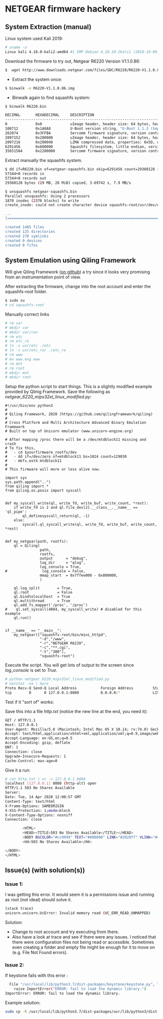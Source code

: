 # NETGEAR firmware hackery 

## System Extraction (manual)
Linux system used Kali 2019:
```bash
# uname -a
Linux kali 4.18.0-kali2-amd64 #1 SMP Debian 4.18.10-2kali1 (2018-10-09) x86_64 GNU/Linux
```
Download the firmware to try out, Netgear R6220 Version V1.1.0.86:
```bash
$  wget http://www.downloads.netgear.com/files/GDC/R6220/R6220-V1.1.0.86.zip
```

* Extract the system once:
```bash
$ binwalk -e R6220-V1.1.0.86.img  
```

* Binwalk again to find squashfs system:

```bash
$ binwalk R6220.bin 

DECIMAL       HEXADECIMAL     DESCRIPTION
--------------------------------------------------------------------------------
0             0x0             uImage header, header size: 64 bytes, header CRC: 0xEBCCB4B4, created: 2015-09-25 14:29:54, image size: 133648 bytes, Data Address: 0xA0200000, Entry Point: 0xA0200000, data CRC: 0xE36D1B47, OS: Linux, CPU: MIPS, image type: Standalone Program, compression type: none, image name: "NAND Flash I"
108712        0x1A8A8         U-Boot version string, "U-Boot 1.1.3 (Sep 25 2015 - 10:29:47)"
262074        0x3FFBA         Sercomm firmware signature, version control: 256, download control: 0, hardware ID: "AYA", hardware version: 0x4100, firmware version: 0x86, starting code segment: 0x0, code size: 0x7300
2097152       0x200000        uImage header, header size: 64 bytes, header CRC: 0xE8CF0964, created: 2019-01-07 02:57:00, image size: 2566669 bytes, Data Address: 0x80001000, Entry Point: 0x8000F500, data CRC: 0x8E655EDA, OS: Linux, CPU: MIPS, image type: OS Kernel Image, compression type: lzma, image name: "Linux Kernel Image"
2097216       0x200040        LZMA compressed data, properties: 0x5D, dictionary size: 33554432 bytes, uncompressed size: 7605184 bytes
6291456       0x600000        Squashfs filesystem, little endian, version 4.0, compression:xz, size: 22643368 bytes, 1995 inodes, blocksize: 131072 bytes, created: 2019-01-07 02:56:51
35651584      0x2200000       Sercomm firmware signature, version control: 256, download control: 0, hardware ID: "AYA", hardware version: 0x4100, firmware version: 0x86, starting code segment: 0x0, code size: 0x7300
```

Extract manually the squashfs system. 
```bash
$ dd if=R6220.bin of=netgear-squashfs.bin skip=6291456 count=29360128 iflag=skip_bytes,count_bytes
57344+0 records in
57344+0 records out
29360128 bytes (29 MB, 28 MiB) copied, 3.69742 s, 7.9 MB/s

$ unsquashfs netgear-squashfs.bin
Parallel unsquashfs: Using 2 processors
1870 inodes (2376 blocks) to write
create_inode: could not create character device squashfs-root/usr/dev/urandom, because you're not superuser!

...
[================================================================================================================\      ] 2269/2376  95%

created 1485 files
created 125 directories
created 278 symlinks
created 0 devices
created 0 fifos
```

## System Emulation using Qiling Framework

Will give Qiling Framework ([on github](https://github.com/qilingframework/qiling)) a try since it looks very promising from an instrumentation point of view. 

After extracting the firmware, change into the root account and enter the squashfs-root folder.
```bash
$ sudo su
# cd squashfs-root
```
Manually correct links
```bash
# rm var
# mkdir var
# mkdir var/run
# rm etc
# rm etc_ro
# ln -s usr/etc ./etc
# ln -s usr/etc_ro/ ./etc_ro
# rm www
# mv www.eng www
# rm mnt
# rm root
# mkdir mnt
# mkdir root
```

Setup the python script to start things. This is a slightly modified example provided by Qlinig Framework.
Save the following as *netgear_6220_mips32el_linux_modified.py*:
```python3
#!/usr/bin/env python3
# 
# Qiling Framework, 2020 (https://github.com/qilingframework/qiling)
# 
# Cross Platform and Multi Architecture Advanced Binary Emulation Framework
# Built on top of Unicorn emulator (www.unicorn-engine.org) 

# After mapping /proc there will be a /dev/mtdblock11 missing and crash
# To fix this,
#   - cd $yourfirmware_rootfs/dev
#   - dd if=/dev/zero of=mtdblock11 bs=1024 count=129030
#   - mkfs.ext4 mtdblock11
# 
# This firmware will more or less alive now.

import sys
sys.path.append("..")
from qiling import *
from qiling.os.posix import syscall


def my_syscall_write(ql, write_fd, write_buf, write_count, *rest):
    if write_fd is 2 and ql.file_des[2].__class__.__name__ == 'ql_pipe':
        ql_definesyscall_return(ql, -1)
    else:
        syscall.ql_syscall_write(ql, write_fd, write_buf, write_count, *rest)


def my_netgear(path, rootfs):
    ql = Qiling(
                path, 
                rootfs, 
                output      = "debug", 
                log_dir     = "qlog",
                log_console = True,
#                log_console = False,
                mmap_start  = 0x7ffee000 - 0x800000,
                )

    ql.log_split        = True,
    ql.root             = False
    ql.bindtolocalhost  = True
    ql.multithread      = True
    ql.add_fs_mapper('/proc', '/proc')
#    ql.set_syscall(4004, my_syscall_write) # disabled for this example
    ql.run()


if __name__ == "__main__":
    my_netgear(["squashfs-root/bin/mini_httpd",
                "-d","/www",
                "-r","NETGEAR R6220",
                "-c","**.cgi",
                "-t","300"], 
                "squashfs-root")
```

Execute the script. You will get lots of output to the screen since *log_console* is set to *True*. 
```bash
# python netgear_6220_mips32el_linux_modified.py 
# netstat -na | more
Proto Recv-Q Send-Q Local Address           Foreign Address         State      
tcp        0      0 127.0.0.1:8080          0.0.0.0:*               LISTEN
```
Test if it "sort of" works:

Save this into a file *http.txt* (notice the new line at the end, you need it):
```html
GET / HTTP/1.1
Host: 127.0.0.1
User-Agent: Mozilla/5.0 (Macintosh; Intel Mac OS X 10.14; rv:74.0) Gecko/20100101 Firefox/74.0
Accept: text/html,application/xhtml+xml,application/xml;q=0.9,image/webp,*/*;q=0.8
Accept-Language: en-US,en;q=0.5
Accept-Encoding: gzip, deflate
DNT: 1
Connection: close
Upgrade-Insecure-Requests: 1
Cache-Control: max-age=0


```
Give it a run:
```bash
# cat http.txt | nc -v 127.0.0.1 8080
localhost [127.0.0.1] 8080 (http-alt) open
HTTP/1.1 503 No Shares Available
Server: 
Date: Tue, 14 Apr 2020 12:00:57 GMT
Content-Type: text/html
X-Frame-Options: SAMEORIGIN
X-XSS-Protection: 1;mode=block
X-Content-Type-Options: nosniff
Connection: close

		<HTML>
		<HEAD><TITLE>503 No Shares Available</TITLE></HEAD>
		<BODY BGCOLOR="#cc9999" TEXT="#000000" LINK="#2020ff" VLINK="#4040cc">
		<H4>503 No Shares Available</H4>

</BODY>
</HTML>
```

## Issue(s) (with solution(s))

### Issue 1:

I was getting this error. It would seem it is a permissions issue and running as root (not ideal) should solve it. 
```bash
(stack trace)
unicorn.unicorn.UcError: Invalid memory read (UC_ERR_READ_UNMAPPED)
```
Solution:
* Change to root account and try executing from there.
* Also have a look at trace and see if there were any issues. I noticed that there were configuration files not being read or accessible. Sometimes even creating a folder and empty file might be enough for it to move on (e.g. File Not Found errors).

### Issue 2: 

If keystone fails with this error :
```bash
  File "/usr/local/lib/python3.7/dist-packages/keystone/keystone.py", line 75, in <module>
    raise ImportError("ERROR: fail to load the dynamic library.")
ImportError: ERROR: fail to load the dynamic library.
```

Example solution:
```bash
sudo cp -R /usr/local/lib/python3.7/dist-packages/usr/lib/python3/dist-packages/keystone/libkeystone.so /usr/local/lib/python3.7/dist-packages/keystone/
```
